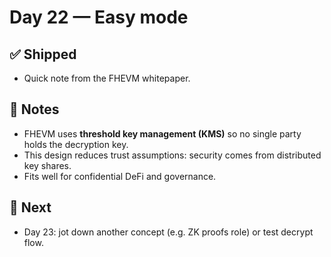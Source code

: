 # Day 22 — Easy mode

## ✅ Shipped
- Quick note from the FHEVM whitepaper.

## 🧠 Notes
- FHEVM uses **threshold key management (KMS)** so no single party holds the decryption key.
- This design reduces trust assumptions: security comes from distributed key shares.
- Fits well for confidential DeFi and governance.

## 🎯 Next
- Day 23: jot down another concept (e.g. ZK proofs role) or test decrypt flow.
